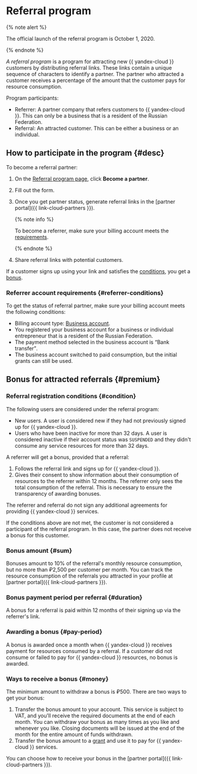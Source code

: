 # Referral program

{% note alert %}

The official launch of the referral program is October 1, 2020.

{% endnote %}

_A referral program_ is a program for attracting new {{ yandex-cloud }} customers by distributing referral links. These links contain a unique sequence of characters to identify a partner. The partner who attracted a customer receives a percentage of the amount that the customer pays for resource consumption.

Program participants:

* Referrer: A partner company that refers customers to {{ yandex-cloud }}. This can only be a business that is a resident of the Russian Federation.
* Referral: An attracted customer. This can be either a business or an individual.

## How to participate in the program {#desc}

To become a referral partner:

1. On the [Referral program page](https://cloud.yandex.ru/partners/service), click **Become a partner**.

1. Fill out the form.

1. Once you get partner status, generate referral links in the [partner portal]({{ link-cloud-partners }}).

    {% note info %}

    To become a referrer, make sure your billing account meets the [requirements](#referrer-conditions).

    {% endnote %}

1. Share referral links with potential customers.

If a customer signs up using your link and satisfies the [conditions](#condition), you get a [bonus](#premium).

### Referrer account requirements {#referrer-conditions}

To get the status of referral partner, make sure your billing account meets the following conditions:

- Billing account type: [Business account](../../billing/concepts/billing-account.md#ba-types).
- You registered your business account for a business or individual entrepreneur that is a resident of the Russian Federation.
- The payment method selected in the business account is <q>Bank transfer</q>.
- The business account switched to paid consumption, but the initial grants can still be used.

## Bonus for attracted referrals {#premium}

### Referral registration conditions {#condition}

The following users are considered under the referral program:

* New users.
A user is considered new if they had not previously signed up for {{ yandex-cloud }}.
* Users who have been inactive for more than 32 days.
A user is considered inactive if their account status was `SUSPENDED` and they didn't consume any service resources for more than 32 days.

A referrer will get a bonus, provided that a referral:

1. Follows the referral link and signs up for {{ yandex-cloud }}.
1. Gives their consent to show information about their consumption of resources to the referrer within 12 months.
The referrer only sees the total consumption of the referral. This is necessary to ensure the transparency of awarding bonuses.

The referrer and referral do not sign any additional agreements for providing {{ yandex-cloud }} services.

If the conditions above are not met, the customer is not considered a participant of the referral program. In this case, the partner does not receive a bonus for this customer.

### Bonus amount {#sum}

Bonuses amount to 10% of the referral's monthly resource consumption, but no more than ₽2,500 per customer per month. You can track the resource consumption of the referrals you attracted in your profile at [partner portal]({{ link-cloud-partners }}).

### Bonus payment period per referral {#duration}

A bonus for a referral is paid within 12 months of their signing up via the referrer's link.

### Awarding a bonus {#pay-period}

A bonus is awarded once a month when {{ yandex-cloud }} receives payment for resources consumed by a referral. If a customer did not consume or failed to pay for {{ yandex-cloud }} resources, no bonus is awarded.

### Ways to receive a bonus {#money}

The minimum amount to withdraw a bonus is ₽500. There are two ways to get your bonus:

1. Transfer the bonus amount to your account.
This service is subject to VAT, and you'll receive the required documents at the end of each month. You can withdraw your bonus as many times as you like and whenever you like. Closing documents will be issued at the end of the month for the entire amount of funds withdrawn.
1. Transfer the bonus amount to a [grant](../../billing/concepts/bonus-account.md) and use it to pay for {{ yandex-cloud }} services.

You can choose how to receive your bonus in the [partner portal]({{ link-cloud-partners }}).


